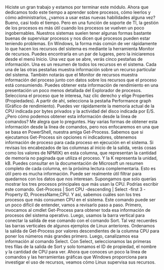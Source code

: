 Hiciste un gran trabajo y estamos por terminar este módulo. Ahora que dedicamos todo este tiempo a aprender sobre procesos, cómo leerlos y cómo administrarlos, ¿vamos a usar estas nuevas habilidades alguna vez? Bueno, casi todo el tiempo. Pero en una función de soporte de TI, la gestión de los procesos es más útil cuando los procesos se vuelven un poco ingobernables. Nuestros sistemas suelen tener algunas formas bastante buenas de supervisar procesos y nos dicen qué procesos pueden estar teniendo problemas. En Windows, la forma más común de ver rápidamente lo que hacen los recursos del sistema es mediante la herramienta Monitor de recursos. Puedes encontrarla en un par de lugares, pero la iniciaremos desde el menú Inicio. Una vez que se abre, verás cinco pestañas de información. Una es un resumen de todos los recursos en el sistema. Cada una de las otras pestañas muestra información sobre un recurso particular del sistema. También notarás que el Monitor de recursos muestra información del proceso junto con datos sobre los recursos que el proceso está consumiendo. Puedes obtener esta información de rendimiento en una presentación un poco menos detallada del Explorador de procesos. Selecciona el proceso que te interesa, haz clic derecho y elige Properties (Propiedades). A partir de ahí, selecciona la pestaña Performance graph (Gráfico de rendimiento). Puedes ver rápidamente la memoria actual de la CPU indicada por bytes privados y la actividad del disco indicada por E/S. ¿Pero cómo podemos obtener esta información desde la línea de comandos? Me alegra que lo preguntes. Hay varias formas de obtener esta información desde la línea de comandos, pero nos enfocaremos en una que se basa en PowerShell, nuestra amiga Get-Process. Sabemos que si ejecutamos Get-Process sin opciones ni indicadores, obtenemos información de proceso para cada proceso en ejecución en el sistema. Si revisas los encabezados de las columnas al inicio de la salida, verás cosas como los valores de NPM(K) en esta columna, que representan la cantidad de memoria no paginada que utiliza el proceso. Y la K representa la unidad, kB. Puedes consultar en la documentación de Microsoft un resumen completo de cada columna, en la próxima lectura complementaria. Esto es útil pero es mucha información. Puede ser realmente útil filtrar para quedarnos con los datos que nos interesan. Supongamos que solo querías mostrar los tres procesos principales que más usan la CPU. Podrías escribir este comando. Get-Process | Sort CPU -descending | Select -first 3 -Property ID, ProcessName,CPU. Y así, sabemos cuáles son los tres procesos que más consumen CPU en el sistema. Este comando puede ser un poco difícil de entender, vamos a revisarlo paso a paso. Primero, invocamos al cmdlet Get-Process para obtener toda esa información de procesos del sistema operativo. Luego, usamos la barra vertical para conectar la salida de ese comando con el comando Sort. Tal vez recuerdes las barras verticales de algunos ejemplos de Linux anteriores. Ordenamos la salida de Get-Process por valores descendientes de la columna CPU para poner los números más grandes primero. Luego, canalizamos esa información al comando Select. Con Select, seleccionamos las primeras tres filas de la salida de Sort y solo tomamos el ID de propiedad, el nombre y la cantidad de CPU para ver. Ahora que conoces un poco la línea de comandos y las herramientas gráficas que Windows proporciona para investigar el uso de recursos, veamos cómo Linux supervisa sus recursos.